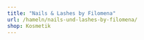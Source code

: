 ```yaml
---
title: "Nails & Lashes by Filomena"
url: /hameln/nails-und-lashes-by-filomena/
shop: Kosmetik
---
```

